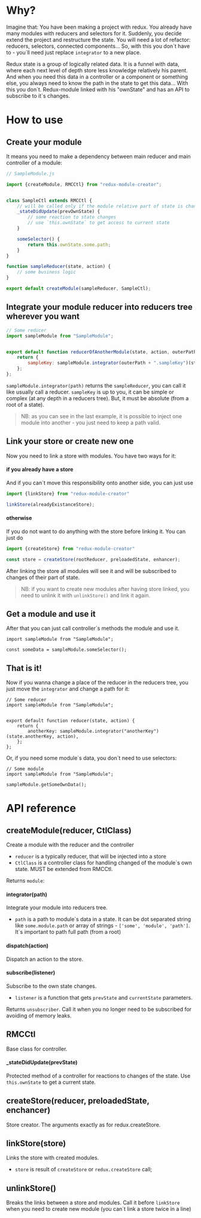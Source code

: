 # Why?

Imagine that:
You have been making a project with redux. You already have many modules with reducers and selectors for it.
Suddenly, you decide extend the project and restructure the state. You will need a lot of refactor: reducers, selectors, connected components...
So, with this you don\`t have to - you\`ll need just replace `integrator` to a new place.

Redux state is a group of logically related data. It is a funnel with data, where each next level of depth store less knowledge relatively his parent. And when you need this data in a controller or a component or something else, you always need to know the path in the state to get this data... With this you don\`t. Redux-module linked with his "ownState" and has an API to subscribe to it\`s changes.

# How to use

## Create your module

It means you need to make a dependency between main reducer and main controller of a module:

```javascript
// SampleModule.js

import {createModule, RMCCtl} from "redux-module-creator";


class SampleCtl extends RMCCtl {
    // will be called only if the module relative part of state is changed
    _stateDidUpdate(prevOwnState) {
        // some reaction to state changes
        // use `this.ownState` to get access to current state
    }

    someSelector() {
        return this.ownState.some.path;
    }
}

function sampleReducer(state, action) {
    // some business logic
}

export default createModule(sampleReducer, SampleCtl);
```

## Integrate your module reducer into reducers tree wherever you want

```javascript
// Some reducer
import sampleModule from "SampleModule";


export default function reducerOfAnotherModule(state, action, outerPath) {
    return {
        sampleKey: sampleModule.integrator(outerPath + ".sampleKey")(state.sampleKey, action),
    };
};
```

`sampleModule.integrator(path)` returns the `sampleReducer`, you can call it like usually call a
reducer.
`sampleKey` is up to you, it can be simple or complex (at any depth in a reducers tree). But, it must be absolute (from a root of a state).

> NB: as you can see in the last example, it is possible to inject one module into another - you just need to keep a path valid.

## Link your store or create new one

Now you need to link a store with modules. You have two ways for it:

#### if you already have a store

And if you can\`t move this responsibility onto another side, you can just use

```javascript
import {linkStore} from "redux-module-creator"

linkStore(alreadyExistanceStore);
```

#### otherwise

If you do not want to do anything with the store before linking it. You can just do

```javascript
import {createStore} from "redux-module-creator"

const store = createStore(rootReducer, preloadedState, enhancer);
```

After linking the store all modules will see it and will be subscribed to changes of their part of state.

> NB: if you want to create new modules after having store linked, you need to unlink it with `unlinkStore()` and link it again.

## Get a module and use it

After that you can just call controller`s methods the module and use it.

```
import sampleModule from "SampleModule";

const someData = sampleModule.someSelector();
```

## That is it!

Now if you wanna change a place of the reducer in the reducers tree, you just move the `integrator` and change a path for it:

```
// Some reducer
import sampleModule from "SampleModule";


export default function reducer(state, action) {
    return {
        anotherKey: sampleModule.integrator("anotherKey")(state.anotherKey, action),
    };
};
```

Or, if you need some module\`s data, you don\`t need to use selectors:

```
// Some module
import sampleModule from "SampleModule";

sampleModule.getSomeOwnData();
```

# API reference

## createModule(reducer, CtlClass)
Create a module with the reducer and the controller
- `reducer` is a typically reducer, that will be injected into a store
- `CtlClass` is a controller class for handling changed of the module`s own state. MUST be extended from RMCCtl.

Returns `module`:
#### integrator(path)
Integrate your module into reducers tree.
- `path` is a path to module\`s data in a state. It can be dot separated string like `some.module.path` or array of strings - `['some', 'module', 'path']`. It\`s important to path full path (from a root)

#### dispatch(action)
Dispatch an action to the store.

#### subscribe(listener)
Subscribe to the own state changes.
- `listener` is a function that gets `prevState` and `currentState` parameters.

Returns `unsubscriber`. Call it when you no longer need to be subscribed for avoiding of memory leaks.

## RMCCtl
Base class for controller.

#### _stateDidUpdate(prevState)
Protected method of a controller for reactions to changes of the state.
Use `this.ownState` to get a current state.

## createStore(reducer, preloadedState, enchancer)
Store creator. The arguments exactly as for redux.createStore.

## linkStore(store)
Links the store with created modules.
- `store` is result of `createStore` or `redux.createStore` call;

## unlinkStore()
Breaks the links between a store and modules. Call it before `linkStore` when you need to create new module (you can\`t link a store twice in a line)
